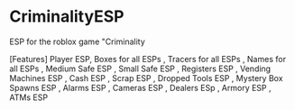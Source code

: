 # CriminalityESP
ESP for the roblox game "Criminality

[Features]
Player ESP,
Boxes for all ESPs
, Tracers for all ESPs
, Names for all ESPs
, Medium Safe ESP
, Small Safe ESP
, Registers ESP
, Vending Machines ESP
, Cash ESP
, Scrap ESP
, Dropped Tools ESP
, Mystery Box Spawns ESP
, Alarms ESP
, Cameras ESP
, Dealers ESp
, Armory ESP
, ATMs ESP
